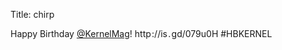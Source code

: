 Title: chirp

Happy Birthday <a href="http://twitter.com/KernelMag">@KernelMag</a>! http ://is . gd/079u0H #HBKERNEL
